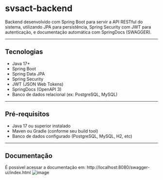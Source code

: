 # svsact-backend

Backend desenvolvido com Spring Boot para servir a API RESTful do sistema, utilizando JPA para persistência, Spring Security com JWT para autenticação, e documentação automática com SpringDocs (SWAGGER).



---

## Tecnologias

- Java 17+  
- Spring Boot  
- Spring Data JPA  
- Spring Security  
- JWT (JSON Web Tokens)  
- SpringDocs (OpenAPI 3)  
- Banco de dados relacional (ex: PostgreSQL, MySQL)  

---

## Pré-requisitos

- Java 17 ou superior instalado  
- Maven ou Gradle (conforme seu build tool)  
- Banco de dados configurado (PostgreSQL, MySQL, H2, etc)  

---

## Documentação
É possivel acessar a documentação em:
http://localhost:8080/swagger-ui/index.html
![image](https://github.com/user-attachments/assets/9e9626ed-e940-4fce-a710-655310a44fd7)

